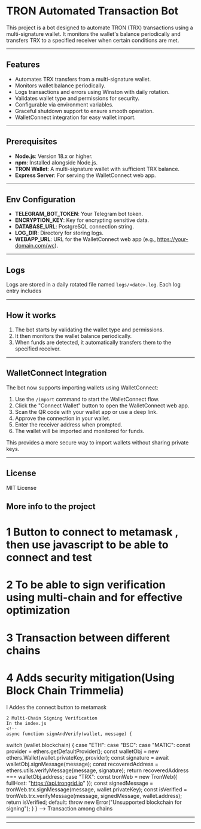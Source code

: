 # **TRON Automated Transaction Bot**

This project is a bot designed to automate TRON (TRX) transactions using a multi-signature wallet. It monitors the wallet's balance periodically and transfers TRX to a specified receiver when certain conditions are met.

---

## **Features**
- Automates TRX transfers from a multi-signature wallet.
- Monitors wallet balance periodically.
- Logs transactions and errors using Winston with daily rotation.
- Validates wallet type and permissions for security.
- Configurable via environment variables.
- Graceful shutdown support to ensure smooth operation.
- WalletConnect integration for easy wallet import.

---

## **Prerequisites**
- **Node.js**: Version 18.x or higher.
- **npm**: Installed alongside Node.js.
- **TRON Wallet**: A multi-signature wallet with sufficient TRX balance.
- **Express Server**: For serving the WalletConnect web app.

---

## **Env Configuration**

- **TELEGRAM_BOT_TOKEN**: Your Telegram bot token.
- **ENCRYPTION_KEY**: Key for encrypting sensitive data.
- **DATABASE_URL**: PostgreSQL connection string.
- **LOG_DIR**: Directory for storing logs.
- **WEBAPP_URL**: URL for the WalletConnect web app (e.g., https://your-domain.com/wc).
  
---

## **Logs**

Logs are stored in a daily rotated file named `logs/<date>.log`. Each log entry includes

---

## **How it works**

1. The bot starts by validating the wallet type and permissions.
2. It then monitors the wallet balance periodically.
3. When funds are detected, it automatically transfers them to the specified receiver.

---

## **WalletConnect Integration**

The bot now supports importing wallets using WalletConnect:

1. Use the `/import` command to start the WalletConnect flow.
2. Click the "Connect Wallet" button to open the WalletConnect web app.
3. Scan the QR code with your wallet app or use a deep link.
4. Approve the connection in your wallet.
5. Enter the receiver address when prompted.
6. The wallet will be imported and monitored for funds.

This provides a more secure way to import wallets without sharing private keys.

---

## **License**
MIT License


##  **More info to the project**

 # 1 Button to connect to metamask , then use javascript to be able to connect and test
 # 2 To be able to sign verification using multi-chain and for effective optimization
 # 3 Transaction between different chains
 # 4 Adds security mitigation(Using Block Chain Trimmelia)


 I Addes the connect button to metamask
 <!--  document.getElementById("connectButton").addEventListener("click", async () => {
      if (window.ethereum) {
        try {
          await window.ethereum.request({ method: "eth_requestAccounts" });
          const provider = new ethers.providers.Web3Provider(window.ethereum);
          const signer = provider.getSigner();
          const address = await signer.getAddress();
          console.log("Connected address:", address);
        } catch (error) {
          console.error("MetaMask connection failed:", error);
        }
      } else {
        alert("MetaMask is not installed!");
      }
    }); -->
    2 Multi-Chain Signing Verification
    In the index.js
    <!-- 
    async function signAndVerify(wallet, message) {
  switch (wallet.blockchain) {
    case "ETH":
    case "BSC":
    case "MATIC":
      const provider = ethers.getDefaultProvider();
      const walletObj = new ethers.Wallet(wallet.privateKey, provider);
      const signature = await walletObj.signMessage(message);
      const recoveredAddress = ethers.utils.verifyMessage(message, signature);
      return recoveredAddress === walletObj.address;
    case "TRX":
      const tronWeb = new TronWeb({ fullHost: "https://api.trongrid.io" });
      const signedMessage = tronWeb.trx.signMessage(message, wallet.privateKey);
      const isVerified = tronWeb.trx.verifyMessage(message, signedMessage, wallet.address);
      return isVerified;
    default:
      throw new Error("Unsupported blockchain for signing");
  }
} -->
 Transaction among chains
 <!-- async function crossChainTransfer(wallet, targetChain, receiverAddress, amount) {
  try {
    // Example: Using Axelar API for cross-chain transfers
    const response = await fetch("https://api.axelar.network/transfer", {
      method: "POST",
      headers: { "Content-Type": "application/json" },
      body: JSON.stringify({
        sourceChain: wallet.blockchain,
        targetChain,
        senderAddress: wallet.address,
        receiverAddress,
        amount,
      }),
    });
    const result = await response.json();
    console.log("Cross-chain transfer result:", result);
  } catch (error) {
    console.error("Error in cross-chain transfer:", error);
  }
} -->
---


---
